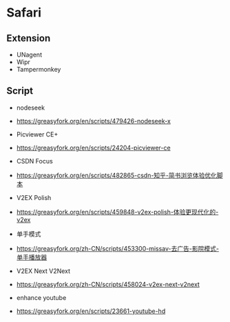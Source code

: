 # Safari

## Extension

* UNagent
* Wipr  
* Tampermonkey

## Script

* nodeseek
*  https://greasyfork.org/en/scripts/479426-nodeseek-x
* Picviewer CE+
* https://greasyfork.org/en/scripts/24204-picviewer-ce
* CSDN Focus
* https://greasyfork.org/en/scripts/482865-csdn-知乎-简书浏览体验优化脚本
* V2EX Polish
* https://greasyfork.org/en/scripts/459848-v2ex-polish-体验更现代化的-v2ex
* 单手模式
* https://greasyfork.org/zh-CN/scripts/453300-missav-去广告-影院模式-单手播放器
* V2EX Next V2Next
* https://greasyfork.org/zh-CN/scripts/458024-v2ex-next-v2next

* enhance youtube
* https://greasyfork.org/en/scripts/23661-youtube-hd
